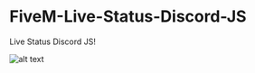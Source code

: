# FiveM-Live-Status-Discord-JS
Live Status Discord JS!

![alt text](https://user-images.githubusercontent.com/80421458/131560054-a6ffac5c-0f46-4111-b880-6f0e9bbe092c.png)

